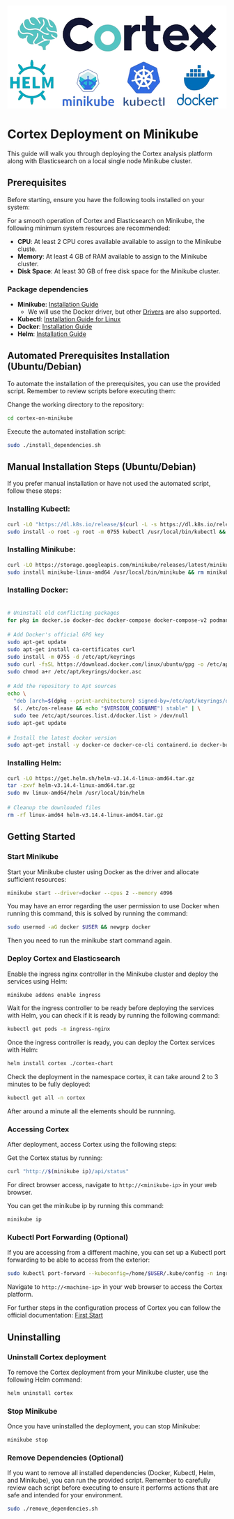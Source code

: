 ![cortex_banner](./repo_banner.png)

# Cortex Deployment on Minikube

This guide will walk you through deploying the Cortex analysis platform along with Elasticsearch on a local single node Minikube cluster.

## Prerequisites

Before starting, ensure you have the following tools installed on your system:

For a smooth operation of Cortex and Elasticsearch on Minikube, the following minimum system resources are recommended:

- **CPU**: At least 2 CPU cores available available to assign to the Minikube cluste.
- **Memory**: At least 4 GB of RAM available to assign to the Minikube cluster.
- **Disk Space**: At least 30 GB of free disk space for the Minikube cluster.

### Package dependencies

- **Minikube**: [Installation Guide](https://minikube.sigs.k8s.io/docs/start/)
  - We will use the Docker driver, but other [Drivers](https://minikube.sigs.k8s.io/docs/drivers/) are also supported.
- **Kubectl**: [Installation Guide for Linux](https://kubernetes.io/docs/tasks/tools/install-kubectl-linux/)
- **Docker**: [Installation Guide](https://docs.docker.com/engine/install/)
- **Helm**: [Installation Guide](https://helm.sh/docs/intro/install/)

## Automated Prerequisites Installation (Ubuntu/Debian)

To automate the installation of the prerequisites, you can use the provided script. Remember to review scripts before executing them:

Change the working directory to the repository:

```bash
cd cortex-on-minikube
```

Execute the automated installation script:

```bash
sudo ./install_dependencies.sh
```

## Manual Installation Steps (Ubuntu/Debian)

If you prefer manual installation or have not used the automated script, follow these steps:

### Installing Kubectl:

```bash
curl -LO "https://dl.k8s.io/release/$(curl -L -s https://dl.k8s.io/release/stable.txt)/bin/linux/amd64/kubectl"
sudo install -o root -g root -m 0755 kubectl /usr/local/bin/kubectl && rm kubectl
```

### Installing Minikube:

```bash
curl -LO https://storage.googleapis.com/minikube/releases/latest/minikube-linux-amd64
sudo install minikube-linux-amd64 /usr/local/bin/minikube && rm minikube-linux-amd64
```

### Installing Docker:

```bash

# Uninstall old conflicting packages
for pkg in docker.io docker-doc docker-compose docker-compose-v2 podman-docker containerd runc; do sudo apt-get remove $pkg; done

# Add Docker's official GPG key
sudo apt-get update
sudo apt-get install ca-certificates curl
sudo install -m 0755 -d /etc/apt/keyrings
sudo curl -fsSL https://download.docker.com/linux/ubuntu/gpg -o /etc/apt/keyrings/docker.asc
sudo chmod a+r /etc/apt/keyrings/docker.asc

# Add the repository to Apt sources
echo \
  "deb [arch=$(dpkg --print-architecture) signed-by=/etc/apt/keyrings/docker.asc] https://download.docker.com/linux/ubuntu \
  $(. /etc/os-release && echo "$VERSION_CODENAME") stable" | \
  sudo tee /etc/apt/sources.list.d/docker.list > /dev/null
sudo apt-get update

# Install the latest docker version
sudo apt-get install -y docker-ce docker-ce-cli containerd.io docker-buildx-plugin docker-compose-plugin
```

### Installing Helm:

```bash
curl -LO https://get.helm.sh/helm-v3.14.4-linux-amd64.tar.gz
tar -zxvf helm-v3.14.4-linux-amd64.tar.gz
sudo mv linux-amd64/helm /usr/local/bin/helm

# Cleanup the downloaded files
rm -rf linux-amd64 helm-v3.14.4-linux-amd64.tar.gz
```

## Getting Started

### Start Minikube

Start your Minikube cluster using Docker as the driver and allocate sufficient resources:

```bash
minikube start --driver=docker --cpus 2 --memory 4096
```

You may have an error regarding the user permission to use Docker when running this command, this is solved by running the command:

```bash
sudo usermod -aG docker $USER && newgrp docker
```

Then you need to run the minikube start command again.

### Deploy Cortex and Elasticsearch

Enable the ingress nginx controller in the Minikube cluster and deploy the services using Helm:

```bash
minikube addons enable ingress
```

Wait for the ingress controller to be ready before deploying the services with Helm, you can check if it is ready by running the following command:

```bash
kubectl get pods -n ingress-nginx
```

Once the ingress controller is ready, you can deploy the Cortex services with Helm:

```bash
helm install cortex ./cortex-chart
```

Check the deployment in the namespace cortex, it can take around 2 to 3 minutes to be fully deployed:

```bash
kubectl get all -n cortex
```

After around a minute all the elements should be runnning.

### Accessing Cortex

After deployment, access Cortex using the following steps:

Get the Cortex status by running:

```bash
curl "http://$(minikube ip)/api/status"
```

For direct browser access, navigate to ```http://<minikube-ip>``` in your web browser.

You can get the minikube ip by running this command:

```bash
minikube ip
```

### Kubectl Port Forwarding (Optional)

If you are accessing from a different machine, you can set up a Kubectl port forwarding to be able to access from the exterior:

```bash
sudo kubectl port-forward --kubeconfig=/home/$USER/.kube/config -n ingress-nginx --address 0.0.0.0 services/ingress-nginx-controller 80:80
```

Navigate to ```http://<machine-ip>``` in your web browser to access the Cortex platform.

For further steps in the configuration process of Cortex you can follow the official documentation: [First Start](https://docs.strangebee.com/cortex/user-guides/first-start/)

## Uninstalling

### Uninstall Cortex deployment

To remove the Cortex deployment from your Minikube cluster, use the following Helm command:

```bash
helm uninstall cortex
```

### Stop Minikube

Once you have uninstalled the deployment, you can stop Minikube:

```bash
minikube stop
```

### Remove Dependencies (Optional)

If you want to remove all installed dependencies (Docker, Kubectl, Helm, and Minikube), you can run the provided script. Remember to carefully review each script before executing to ensure it performs actions that are safe and intended for your environment.

```bash
sudo ./remove_dependencies.sh
```
